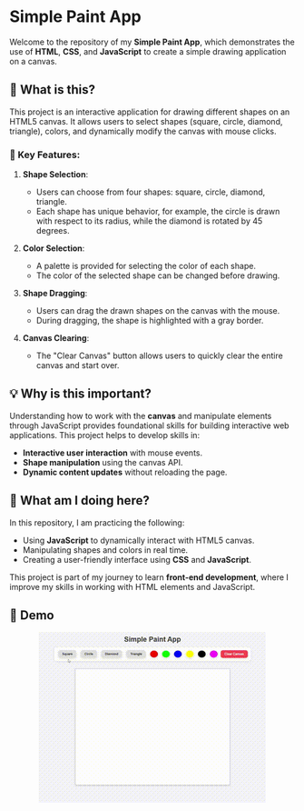
# Simple Paint App

Welcome to the repository of my **Simple Paint App**, which demonstrates the use of **HTML**, **CSS**, and **JavaScript** to create a simple drawing application on a canvas.

## 📖 What is this?

This project is an interactive application for drawing different shapes on an HTML5 canvas. It allows users to select shapes (square, circle, diamond, triangle), colors, and dynamically modify the canvas with mouse clicks.

### 🌟 Key Features:

1. **Shape Selection**:
   - Users can choose from four shapes: square, circle, diamond, triangle.
   - Each shape has unique behavior, for example, the circle is drawn with respect to its radius, while the diamond is rotated by 45 degrees.

2. **Color Selection**:
   - A palette is provided for selecting the color of each shape.
   - The color of the selected shape can be changed before drawing.

3. **Shape Dragging**:
   - Users can drag the drawn shapes on the canvas with the mouse.
   - During dragging, the shape is highlighted with a gray border.

4. **Canvas Clearing**:
   - The "Clear Canvas" button allows users to quickly clear the entire canvas and start over.

## 💡 Why is this important?

Understanding how to work with the **canvas** and manipulate elements through JavaScript provides foundational skills for building interactive web applications. This project helps to develop skills in:
- **Interactive user interaction** with mouse events.
- **Shape manipulation** using the canvas API.
- **Dynamic content updates** without reloading the page.

## 🚀 What am I doing here?

In this repository, I am practicing the following:
- Using **JavaScript** to dynamically interact with HTML5 canvas.
- Manipulating shapes and colors in real time.
- Creating a user-friendly interface using **CSS** and **JavaScript**.

This project is part of my journey to learn **front-end development**, where I improve my skills in working with HTML elements and JavaScript.

## 🎥 Demo

<div align="center">
  <img src="./img/d1.gif" alt="Demo GIF">
</div>